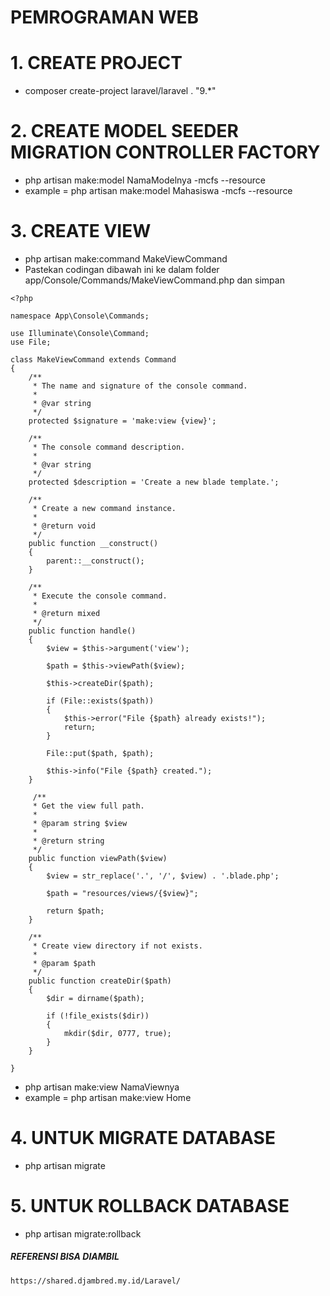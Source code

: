 # PEMROGRAMAN WEB


# 1. CREATE PROJECT 
- composer create-project laravel/laravel . "9.*"

# 2. CREATE MODEL SEEDER MIGRATION CONTROLLER FACTORY
- php artisan make:model NamaModelnya -mcfs --resource
- example = php artisan make:model Mahasiswa -mcfs --resource

# 3. CREATE VIEW
- php artisan make:command MakeViewCommand
- Pastekan codingan dibawah ini ke dalam folder app/Console/Commands/MakeViewCommand.php dan simpan

```
<?php

namespace App\Console\Commands;

use Illuminate\Console\Command;
use File;

class MakeViewCommand extends Command
{
    /**
     * The name and signature of the console command.
     *
     * @var string
     */
    protected $signature = 'make:view {view}';

    /**
     * The console command description.
     *
     * @var string
     */
    protected $description = 'Create a new blade template.';

    /**
     * Create a new command instance.
     *
     * @return void
     */
    public function __construct()
    {
        parent::__construct();
    }

    /**
     * Execute the console command.
     *
     * @return mixed
     */
    public function handle()
    {
        $view = $this->argument('view');

        $path = $this->viewPath($view);

        $this->createDir($path);

        if (File::exists($path))
        {
            $this->error("File {$path} already exists!");
            return;
        }

        File::put($path, $path);

        $this->info("File {$path} created.");
    }

     /**
     * Get the view full path.
     *
     * @param string $view
     *
     * @return string
     */
    public function viewPath($view)
    {
        $view = str_replace('.', '/', $view) . '.blade.php';

        $path = "resources/views/{$view}";

        return $path;
    }

    /**
     * Create view directory if not exists.
     *
     * @param $path
     */
    public function createDir($path)
    {
        $dir = dirname($path);

        if (!file_exists($dir))
        {
            mkdir($dir, 0777, true);
        }
    }

}
```

- php artisan make:view NamaViewnya
- example = php artisan make:view Home


# 4. UNTUK MIGRATE DATABASE
- php artisan migrate

# 5. UNTUK ROLLBACK DATABASE
- php artisan migrate:rollback


##### REFERENSI BISA DIAMBIL 
```
https://shared.djambred.my.id/Laravel/
```